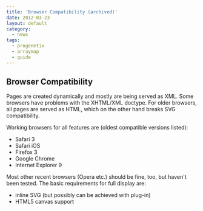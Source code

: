 ```yaml
---
title: 'Browser Compatibility (archived)'
date: 2012-03-23
layout: default
category:
  - news
tags: 
  - progenetix
  - arraymap
  - guide
---
```


## Browser Compatibility

Pages are created dynamically and mostly are being served as XML. Some browsers have problems with the XHTML/XML doctype. For older browsers, all pages are served as HTML, which on the other hand breaks SVG compatibility.

Working browsers for all features are (oldest compatible versions listed):


* Safari 3
* Safari iOS
* Firefox 3
* Google Chrome
* Internet Explorer 9

<p>Most other recent browsers (Opera etc.) should be fine, too, but haven't been tested. The basic requirements for full display are:</p>

<ul>
<li>inline SVG (but possibly can be achieved with plug-in)</li>
<li>HTML5 canvas support</li>
</ul>

